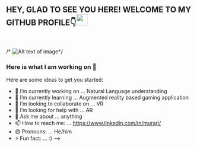 <h2>HEY, GLAD TO SEE YOU HERE! WELCOME TO MY GITHUB PROFILE👇<img src="https://raw.githubusercontent.com/MartinHeinz/MartinHeinz/master/wave.gif" width="30px"></h2><br>

/* ![Alt text of image](<https://github.com/prathimacode-hub/prathimacode-hub/blob/main/Prathima%20Kadari's%20Cover.png>)*/


### Here is what I am working on 👋



Here are some ideas to get you started:

- 🔭 I’m currently working on ... Natural Language understanding
- 🌱 I’m currently learning ... Augmented reality based gaming application
- 👯 I’m looking to collaborate on ... VR
- 🤔 I’m looking for help with ... AR
- 💬 Ask me about ... anything
- 📫 How to reach me: ... https://www.linkedin.com/in/murari/
- 😄 Pronouns: ... He/him
- ⚡ Fun fact: ... :)
-->
